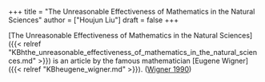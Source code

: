 +++
title = "The Unreasonable Effectiveness of Mathematics in the Natural Sciences"
author = ["Houjun Liu"]
draft = false
+++

[The Unreasonable Effectiveness of Mathematics in the Natural Sciences]({{< relref "KBhthe_unreasonable_effectiveness_of_mathematics_in_the_natural_sciences.md" >}}) is an article by the famous mathematician [Eugene Wigner]({{< relref "KBheugene_wigner.md" >}}). (<a href="#citeproc_bib_item_1">Wigner 1990</a>)